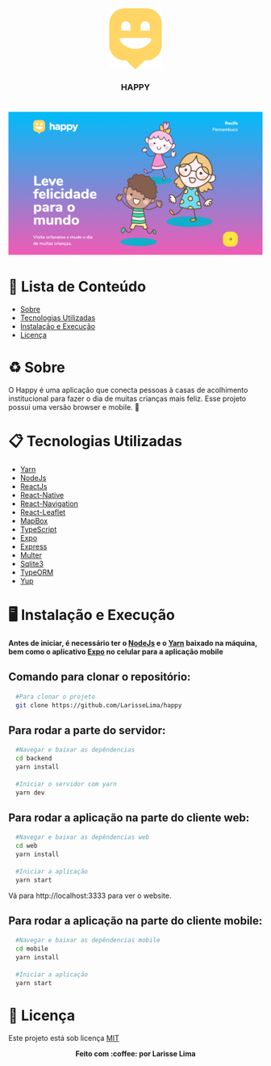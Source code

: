 <div align="center">
  <img src=".github/HappyLogo.png">
</div>

<h3 align="center"> HAPPY


<h1 align="center">
    <img src=".github/happy-interface.png">
</h1>


# :pushpin: Lista de Conteúdo 
* [Sobre](#recycle-sobre)
* [Tecnologias Utilizadas](#clipboard-tecnologias-utilizadas)
* [Instalação e Execução](#desktop_computer-instalação-e-execução)
* [Licença](#scroll-licença)

# :recycle: Sobre
O Happy é uma aplicação que conecta pessoas à casas de acolhimento institucional para fazer o dia de muitas crianças mais feliz. Esse projeto possui uma versão browser e mobile. 💜

# :clipboard: Tecnologias Utilizadas
* [Yarn](https://yarnpkg.com/)
* [NodeJs](https://nodejs.org/en/)
* [ReactJs](https://reactjs.org/)
* [React-Native](https://reactnative.dev/)
* [React-Navigation](https://reactnavigation.org/)
* [React-Leaflet](https://react-leaflet.js.org/)
* [MapBox](https://www.mapbox.com/)
* [TypeScript](https://www.typescriptlang.org/)
* [Expo](https://expo.io/)
* [Express](https://expressjs.com/)
* [Multer](https://www.npmjs.com/package/multer)
* [Sqlite3](https://www.sqlite.org/index.html)
* [TypeORM](https://typeorm.io/#/)
* [Yup](https://github.com/jquense/yup)


# :desktop_computer: Instalação e Execução
**Antes de iniciar, é necessário ter o [NodeJs](https://nodejs.org/en/) e o [Yarn](https://yarnpkg.com/) baixado na máquina, bem como o aplicativo [Expo](https://expo.io/) no celular para a aplicação mobile**

## Comando para clonar o repositório: 
```bash
  #Para clonar o projeto
  git clone https://github.com/LarisseLima/happy
```
## Para rodar a parte do servidor:
```bash
  #Navegar e baixar as depêndencias
  cd backend
  yarn install

  #Iniciar o servidor com yarn
  yarn dev
```

## Para rodar a aplicação na parte do cliente web:
```bash
  #Navegar e baixar as depêndencias web
  cd web
  yarn install
  
  #Iniciar a aplicação
  yarn start
```
Vá para http://localhost:3333 para ver o website.

## Para rodar a aplicação na parte do cliente mobile:
```bash
  #Navegar e baixar as depêndencias mobile
  cd mobile
  yarn install
  
  #Iniciar a aplicação
  yarn start
```

# :scroll: Licença
Este projeto está sob licença [MIT](https://github.com/LarisseLima/happy/blob/master/LICENSE)

<p align="center"><b>Feito com 	:coffee: por Larisse Lima</b></p>
